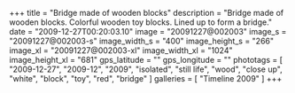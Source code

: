 +++
title = "Bridge made of wooden blocks"
description = "Bridge made of wooden blocks. Colorful wooden toy blocks. Lined up to form a bridge."
date = "2009-12-27T00:20:03.10"
image = "20091227@002003"
image_s = "20091227@002003-s"
image_width_s = "400"
image_height_s = "266"
image_xl = "20091227@002003-xl"
image_width_xl = "1024"
image_height_xl = "681"
gps_latitude = ""
gps_longitude = ""
phototags = [ "2009-12-27", "2009-12", "2009", "isolated", "still life", "wood", "close up", "white", "block", "toy", "red", "bridge" ]
galleries = [ "Timeline 2009" ]
+++
